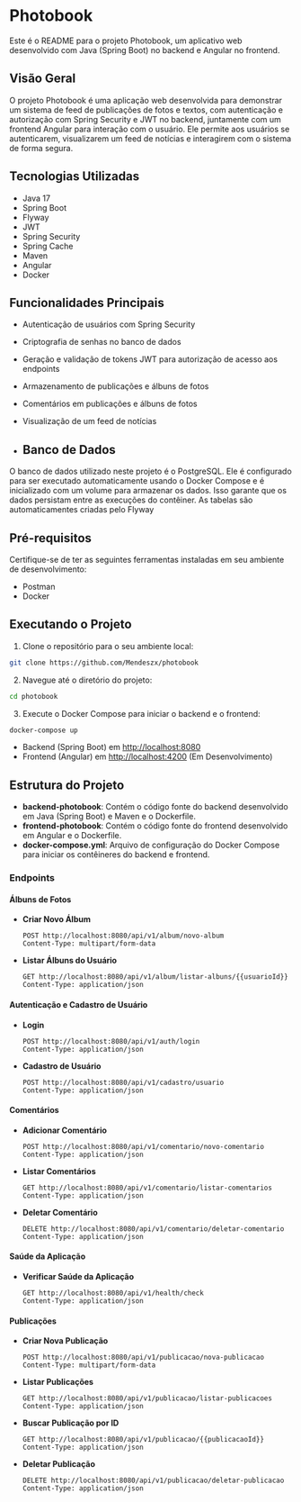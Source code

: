 # Photobook

Este é o README para o projeto Photobook, um aplicativo web desenvolvido com Java (Spring Boot) no backend e Angular no frontend.

## Visão Geral

O projeto Photobook é uma aplicação web desenvolvida para demonstrar um sistema de feed de publicações de fotos e textos, com autenticação e autorização com Spring Security e JWT no backend, juntamente com um frontend Angular para interação com o usuário. Ele permite aos usuários se autenticarem, visualizarem um feed de notícias e interagirem com o sistema de forma segura.

## Tecnologias Utilizadas

- Java 17
- Spring Boot
- Flyway
- JWT
- Spring Security
- Spring Cache
- Maven
- Angular
- Docker

## Funcionalidades Principais

- Autenticação de usuários com Spring Security
- Criptografia de senhas no banco de dados
- Geração e validação de tokens JWT para autorização de acesso aos endpoints
- Armazenamento de publicações e álbuns de fotos
- Comentários em publicações e álbuns de fotos
- Visualização de um feed de notícias

- ## Banco de Dados

O banco de dados utilizado neste projeto é o PostgreSQL. Ele é configurado para ser executado automaticamente usando o Docker Compose e é inicializado com um volume para armazenar os dados. Isso garante que os dados persistam entre as execuções do contêiner. As tabelas são automaticamentes criadas pelo Flyway

## Pré-requisitos

Certifique-se de ter as seguintes ferramentas instaladas em seu ambiente de desenvolvimento:

- Postman
- Docker

## Executando o Projeto

1. Clone o repositório para o seu ambiente local:

```bash
git clone https://github.com/Mendeszx/photobook
```

2. Navegue até o diretório do projeto:

```bash
cd photobook
```

3. Execute o Docker Compose para iniciar o backend e o frontend:

```bash
docker-compose up
```

- Backend (Spring Boot) em [http://localhost:8080](http://localhost:8080)
- Frontend (Angular) em [http://localhost:4200](http://localhost:4200) (Em Desenvolvimento)

## Estrutura do Projeto

- **backend-photobook**: Contém o código fonte do backend desenvolvido em Java (Spring Boot) e Maven e o Dockerfile.
- **frontend-photobook**: Contém o código fonte do frontend desenvolvido em Angular e o Dockerfile.
- **docker-compose.yml**: Arquivo de configuração do Docker Compose para iniciar os contêineres do backend e frontend.

### Endpoints

#### Álbuns de Fotos

- **Criar Novo Álbum**
  ```
  POST http://localhost:8080/api/v1/album/novo-album
  Content-Type: multipart/form-data
  ```

- **Listar Álbuns do Usuário**
  ```
  GET http://localhost:8080/api/v1/album/listar-albuns/{{usuarioId}}
  Content-Type: application/json
  ```

#### Autenticação e Cadastro de Usuário

- **Login**
  ```
  POST http://localhost:8080/api/v1/auth/login
  Content-Type: application/json
  ```

- **Cadastro de Usuário**
  ```
  POST http://localhost:8080/api/v1/cadastro/usuario
  Content-Type: application/json
  ```

#### Comentários

- **Adicionar Comentário**
  ```
  POST http://localhost:8080/api/v1/comentario/novo-comentario
  Content-Type: application/json
  ```

- **Listar Comentários**
  ```
  GET http://localhost:8080/api/v1/comentario/listar-comentarios
  Content-Type: application/json
  ```

- **Deletar Comentário**
  ```
  DELETE http://localhost:8080/api/v1/comentario/deletar-comentario
  Content-Type: application/json
  ```

#### Saúde da Aplicação

- **Verificar Saúde da Aplicação**
  ```
  GET http://localhost:8080/api/v1/health/check
  Content-Type: application/json
  ```

#### Publicações

- **Criar Nova Publicação**
  ```
  POST http://localhost:8080/api/v1/publicacao/nova-publicacao
  Content-Type: multipart/form-data
  ```

- **Listar Publicações**
  ```
  GET http://localhost:8080/api/v1/publicacao/listar-publicacoes
  Content-Type: application/json
  ```

- **Buscar Publicação por ID**
  ```
  GET http://localhost:8080/api/v1/publicacao/{{publicacaoId}}
  Content-Type: application/json
  ```

- **Deletar Publicação**
  ```
  DELETE http://localhost:8080/api/v1/publicacao/deletar-publicacao
  Content-Type: application/json
  ```
